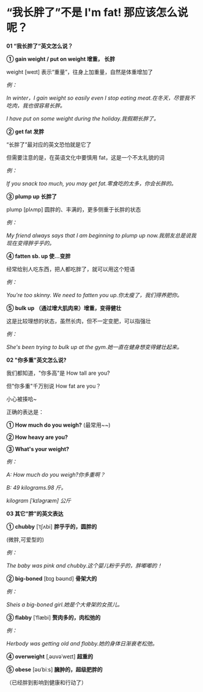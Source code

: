 # “我长胖了”不是 I'm fat! 那应该怎么说呢？

**01 “我长胖了“英文怎么说？**

**① gain weight / put on weight 增重， 长胖**

weight [weɪt] 表示“重量”，往身上加重量，自然是体重增加了

_例：_

_In winter，I gain weight so easily even I stop eating meat.在冬天，尽管我不吃肉，我也很容易长胖。_

_I have put on some weight during the holiday.我假期长胖了。_

**② get fat 发胖**

“长胖了”最对应的英文恐怕就是它了

但需要注意的是，在英语文化中要慎用 fat，这是一个不太礼貌的词

_例：_

_If you snack too much, you may get fat.零食吃的太多，你会长胖的。_

**③ plump up 长胖了**

plump [plʌmp] 圆胖的、丰满的，更多侧重于长胖的状态

_例：_

_My friend always says that I am beginning to plump up now.我朋友总是说我现在变得胖乎乎的。_

**④ fatten sb. up 使…变胖**

经常给别人吃东西，把人都吃胖了，就可以用这个短语

_例：_

_You're too skinny. We need to fatten you up.你太瘦了，我们得养肥你。_

**⑤ bulk up （通过增大肌肉来）增重，变得健壮**

这是比较理想的状态，虽然长肉，但不一定变肥，可以指强壮

_例：_

_She's been trying to bulk up at the gym.她一直在健身想变得健壮起来。_

**02 "你多重"英文怎么说?**

我们都知道，"你多高"是 How tall are you?

但"你多重"千万别说 How fat are you？

小心被揍哈~

正确的表达是：

**① How much do you weigh?** (最常用~~)

**② How heavy are you?**

**③ What's your weight?**

_例：_

_A: How much do you weigh?你多重啊？_

_B: 49 kilograms.98 斤。_

_kilogram [ˈkɪləɡræm] 公斤_

**03 其它“胖”的英文表达**

**① chubby** [ˈtʃʌbi] **胖乎乎的，圆胖的**

(微胖,可爱型的)

_例：_

_The baby was pink and chubby.这个婴儿粉乎乎的，胖嘟嘟的！_

**② big-boned** [bɪɡ bəʊnd] **骨架大的**

_例：_

_Sheis a big-boned girl.她是个大骨架的女孩儿。_

**③ flabby** [ˈflæbi] **赘肉多的，肉松弛的**

_例：_

_Herbody was getting old and flabby.她的身体日渐衰老松弛。_

**④ overweight** [ˌəʊvəˈweɪt] **超重的**

**⑤ obese** [əʊˈbiːs] **臃肿的，超级肥胖的**

（已经胖到影响到健康和行动了）
